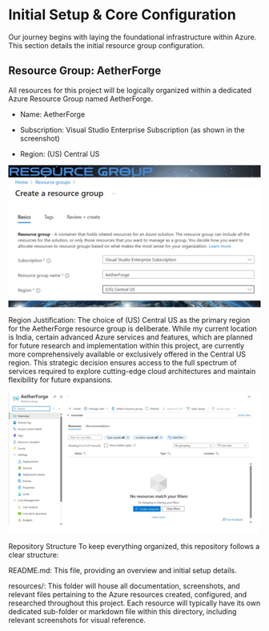 # Initial Setup & Core Configuration
Our journey begins with laying the foundational infrastructure within Azure. This section details the initial resource group configuration.


## Resource Group: AetherForge

All resources for this project will be logically organized within a dedicated Azure Resource Group named AetherForge.

- Name: AetherForge

- Subscription: Visual Studio Enterprise Subscription (as shown in the screenshot)

- Region: (US) Central US

<img src="https://github.com/Siyal2/AetherForge/blob/612b1960515ce6248e263069733ee313a9f87cd2/Resourses/resource-screenshots/1.jpg" width="600" alt="image alt">



Region Justification:
The choice of (US) Central US as the primary region for the AetherForge resource group is deliberate. While my current location is India, certain advanced Azure services and features, which are planned for future research and implementation within this project, are currently more comprehensively available or exclusively offered in the Central US region. This strategic decision ensures access to the full spectrum of services required to explore cutting-edge cloud architectures and maintain flexibility for future expansions.

<img src="https://github.com/Siyal2/AetherForge/blob/612b1960515ce6248e263069733ee313a9f87cd2/Resourses/resource-screenshots/2.jpg" width="600" alt="image alt">

  Repository Structure
To keep everything organized, this repository follows a clear structure:

README.md: This file, providing an overview and initial setup details.

resources/: This folder will house all documentation, screenshots, and relevant files pertaining to the Azure resources created, configured, and researched throughout this project. Each resource will typically have its own dedicated sub-folder or markdown file within this directory, including relevant screenshots for visual reference.

